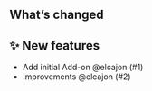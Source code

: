 ## What’s changed
## ✨ New features

- Add initial Add-on @elcajon (#1)
- Improvements @elcajon (#2)
